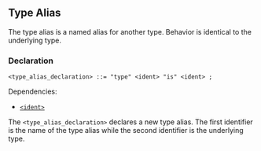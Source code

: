 ## Type Alias

The type alias is a named alias for another type. Behavior is identical to the underlying type.

### Declaration

```ebnf
<type_alias_declaration> ::= "type" <ident> "is" <ident> ;
```

Dependencies:

- [`<ident>`](../identifiers.md)

The `<type_alias_declaration>` declares a new type alias. The first identifier is the name of the
type alias while the second identifier is the underlying type.
